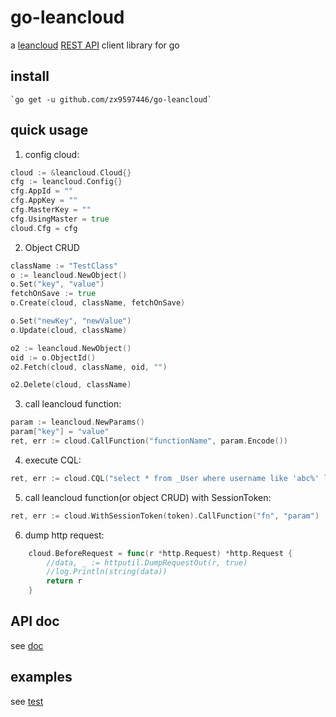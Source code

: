 go-leancloud
============

a [leancloud](https://leancloud.cn/) [REST API](https://leancloud.cn/docs/rest_api.html) client library for go

install
------------
	`go get -u github.com/zx9597446/go-leancloud`

quick usage
-----------
1. config cloud:
```go
cloud := &leancloud.Cloud{}
cfg := leancloud.Config{}
cfg.AppId = ""
cfg.AppKey = ""
cfg.MasterKey = ""
cfg.UsingMaster = true
cloud.Cfg = cfg
```

2. Object CRUD
```go
className := "TestClass"
o := leancloud.NewObject()
o.Set("key", "value")
fetchOnSave := true
o.Create(cloud, className, fetchOnSave)

o.Set("newKey", "newValue")
o.Update(cloud, className)

o2 := leancloud.NewObject()
oid := o.ObjectId()
o2.Fetch(cloud, className, oid, "")

o2.Delete(cloud, className)
```

3. call leancloud function:
```go
param := leancloud.NewParams()
param["key"] = "value"
ret, err := cloud.CallFunction("functionName", param.Encode())
```

4. execute CQL:
```go
ret, err := cloud.CQL("select * from _User where username like 'abc%' limit 1")
```

5. call leancloud function(or object CRUD) with SessionToken:
```go
ret, err := cloud.WithSessionToken(token).CallFunction("fn", "param")
```

6. dump http request:
```go
	cloud.BeforeRequest = func(r *http.Request) *http.Request {
		//data, _ := httputil.DumpRequestOut(r, true)
		//log.Println(string(data))
		return r
	}
```

API doc
------------
see [doc](http://godoc.org/github.com/zx9597446/go-leancloud)

examples
-----------
see [test](http://github.com/zx9597446/go-leancloud/blob/master/lean_test.go)
